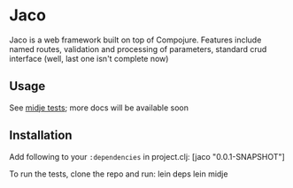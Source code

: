 # Jaco

Jaco is a web framework built on top of Compojure.
Features include named routes, validation and processing of
parameters, standard crud interface (well, last one isn't complete
now)


## Usage

See
[midje tests](https://github.com/dnaumov/jaco/tree/master/test/jaco/test/core);
more docs will be available soon

## Installation

Add following to your `:dependencies` in project.clj:
    [jaco "0.0.1-SNAPSHOT"]
    
To run the tests, clone the repo and run:
    lein deps
    lein midje
